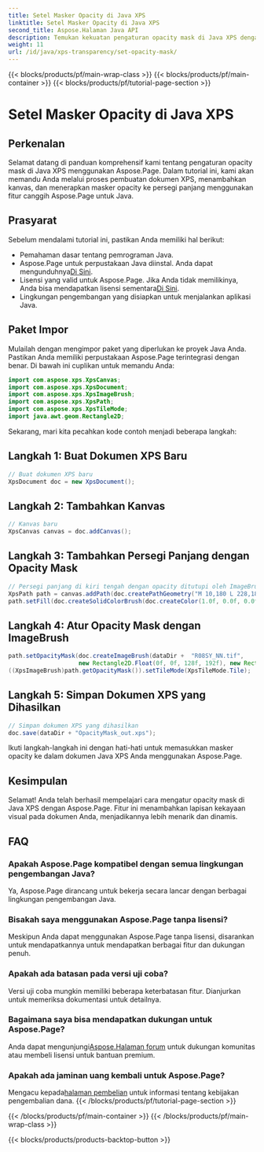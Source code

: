 ```yaml
---
title: Setel Masker Opacity di Java XPS
linktitle: Setel Masker Opacity di Java XPS
second_title: Aspose.Halaman Java API
description: Temukan kekuatan pengaturan opacity mask di Java XPS dengan Aspose.Page. Ikuti panduan langkah demi langkah kami untuk pengalaman dokumen yang ditingkatkan secara visual.
weight: 11
url: /id/java/xps-transparency/set-opacity-mask/
---
```


{{< blocks/products/pf/main-wrap-class >}}
{{< blocks/products/pf/main-container >}}
{{< blocks/products/pf/tutorial-page-section >}}

# Setel Masker Opacity di Java XPS

## Perkenalan
Selamat datang di panduan komprehensif kami tentang pengaturan opacity mask di Java XPS menggunakan Aspose.Page. Dalam tutorial ini, kami akan memandu Anda melalui proses pembuatan dokumen XPS, menambahkan kanvas, dan menerapkan masker opacity ke persegi panjang menggunakan fitur canggih Aspose.Page untuk Java.
## Prasyarat
Sebelum mendalami tutorial ini, pastikan Anda memiliki hal berikut:
- Pemahaman dasar tentang pemrograman Java.
-  Aspose.Page untuk perpustakaan Java diinstal. Anda dapat mengunduhnya[Di Sini](https://releases.aspose.com/page/java/).
-  Lisensi yang valid untuk Aspose.Page. Jika Anda tidak memilikinya, Anda bisa mendapatkan lisensi sementara[Di Sini](https://purchase.aspose.com/temporary-license/).
- Lingkungan pengembangan yang disiapkan untuk menjalankan aplikasi Java.
## Paket Impor
Mulailah dengan mengimpor paket yang diperlukan ke proyek Java Anda. Pastikan Anda memiliki perpustakaan Aspose.Page terintegrasi dengan benar. Di bawah ini cuplikan untuk memandu Anda:
```java
import com.aspose.xps.XpsCanvas;
import com.aspose.xps.XpsDocument;
import com.aspose.xps.XpsImageBrush;
import com.aspose.xps.XpsPath;
import com.aspose.xps.XpsTileMode;
import java.awt.geom.Rectangle2D;
```
Sekarang, mari kita pecahkan kode contoh menjadi beberapa langkah:
## Langkah 1: Buat Dokumen XPS Baru
```java
// Buat dokumen XPS baru
XpsDocument doc = new XpsDocument();
```
## Langkah 2: Tambahkan Kanvas
```java
// Kanvas baru
XpsCanvas canvas = doc.addCanvas();
```
## Langkah 3: Tambahkan Persegi Panjang dengan Opacity Mask
```java
// Persegi panjang di kiri tengah dengan opacity ditutupi oleh ImageBrush
XpsPath path = canvas.addPath(doc.createPathGeometry("M 10,180 L 228,180 228,285 10,285"));
path.setFill(doc.createSolidColorBrush(doc.createColor(1.0f, 0.0f, 0.0f)));
```
## Langkah 4: Atur Opacity Mask dengan ImageBrush
```java
path.setOpacityMask(doc.createImageBrush(dataDir +  "R08SY_NN.tif", 
                    new Rectangle2D.Float(0f, 0f, 128f, 192f), new Rectangle2D.Float(0f, 0f, 64f, 96f)));
((XpsImageBrush)path.getOpacityMask()).setTileMode(XpsTileMode.Tile);
```
## Langkah 5: Simpan Dokumen XPS yang Dihasilkan
```java
// Simpan dokumen XPS yang dihasilkan
doc.save(dataDir + "OpacityMask_out.xps"); 
```
Ikuti langkah-langkah ini dengan hati-hati untuk memasukkan masker opacity ke dalam dokumen Java XPS Anda menggunakan Aspose.Page.
## Kesimpulan
Selamat! Anda telah berhasil mempelajari cara mengatur opacity mask di Java XPS dengan Aspose.Page. Fitur ini menambahkan lapisan kekayaan visual pada dokumen Anda, menjadikannya lebih menarik dan dinamis.
## FAQ
### Apakah Aspose.Page kompatibel dengan semua lingkungan pengembangan Java?
Ya, Aspose.Page dirancang untuk bekerja secara lancar dengan berbagai lingkungan pengembangan Java.
### Bisakah saya menggunakan Aspose.Page tanpa lisensi?
Meskipun Anda dapat menggunakan Aspose.Page tanpa lisensi, disarankan untuk mendapatkannya untuk mendapatkan berbagai fitur dan dukungan penuh.
### Apakah ada batasan pada versi uji coba?
Versi uji coba mungkin memiliki beberapa keterbatasan fitur. Dianjurkan untuk memeriksa dokumentasi untuk detailnya.
### Bagaimana saya bisa mendapatkan dukungan untuk Aspose.Page?
 Anda dapat mengunjungi[Aspose.Halaman forum](https://forum.aspose.com/c/page/39) untuk dukungan komunitas atau membeli lisensi untuk bantuan premium.
### Apakah ada jaminan uang kembali untuk Aspose.Page?
 Mengacu kepada[halaman pembelian](https://purchase.aspose.com/buy) untuk informasi tentang kebijakan pengembalian dana.
{{< /blocks/products/pf/tutorial-page-section >}}

{{< /blocks/products/pf/main-container >}}
{{< /blocks/products/pf/main-wrap-class >}}

{{< blocks/products/products-backtop-button >}}

